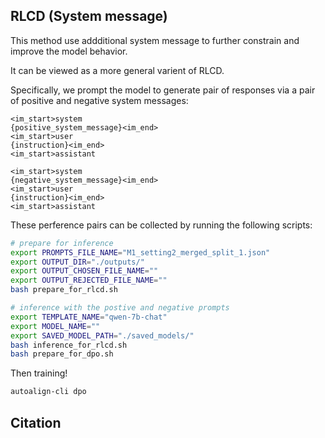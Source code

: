 ## RLCD (System message)

This method use addditional system message to further constrain and improve the model behavior.

It can be viewed as a more general varient of RLCD.

Specifically, we prompt the model to generate pair of responses via a pair of positive and negative system messages:

```
<im_start>system
{positive_system_message}<im_end>
<im_start>user
{instruction}<im_end>
<im_start>assistant
```

```
<im_start>system
{negative_system_message}<im_end>
<im_start>user
{instruction}<im_end>
<im_start>assistant
```

These perference pairs can be collected by running the following scripts:

```bash
# prepare for inference
export PROMPTS_FILE_NAME="M1_setting2_merged_split_1.json"
export OUTPUT_DIR="./outputs/"
export OUTPUT_CHOSEN_FILE_NAME=""
export OUTPUT_REJECTED_FILE_NAME=""
bash prepare_for_rlcd.sh
```

```bash
# inference with the postive and negative prompts
export TEMPLATE_NAME="qwen-7b-chat"
export MODEL_NAME=""
export SAVED_MODEL_PATH="./saved_models/"
bash inference_for_rlcd.sh
bash prepare_for_dpo.sh
```

Then training!

```bash
autoalign-cli dpo 
```

## Citation

```

```